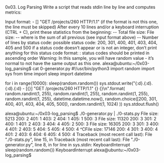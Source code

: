 0x03. Log Parsing
Write a script that reads stdin line by line and computes metrics:

Input format: - [] "GET /projects/260 HTTP/1.1" (if the format is not this one, the line must be skipped)
After every 10 lines and/or a keyboard interruption (CTRL + C), print these statistics from the beginning: -- Total file size: File size: -- where is the sum of all previous (see input format above) -- Number of lines by status code: possible status code: 200, 301, 400, 401, 403, 404, 405 and 500 if a status code doesn’t appear or is not an integer, don’t print anything for this status code format: : status codes should be printed in ascending order Warning: In this sample, you will have random value - it’s normal to not have the same output as this one.
alexa@ubuntu:~/0x03-log_parsing$ cat 0-generator.py
#!/usr/bin/python3
import random
import sys
from time import sleep
import datetime

for i in range(10000):
    sleep(random.random())
    sys.stdout.write("{:d}.{:d}.{:d}.{:d} - [{}] \"GET /projects/260 HTTP/1.1\" {} {}\n".format(
        random.randint(1, 255), random.randint(1, 255), random.randint(1, 255), random.randint(1, 255),
        datetime.datetime.now(),
        random.choice([200, 301, 400, 401, 403, 404, 405, 500]),
        random.randint(1, 1024)
    ))
    sys.stdout.flush()

alexa@ubuntu:~/0x03-log_parsing$ ./0-generator.py | ./0-stats.py 
File size: 5213
200: 2
401: 1
403: 2
404: 1
405: 1
500: 3
File size: 11320
200: 3
301: 2
400: 1
401: 2
403: 3
404: 4
405: 2
500: 3
File size: 16305
200: 3
301: 3
400: 4
401: 2
403: 5
404: 5
405: 4
500: 4
^CFile size: 17146
200: 4
301: 3
400: 4
401: 2
403: 6
404: 6
405: 4
500: 4
Traceback (most recent call last):
  File "./0-stats.py", line 15, in <module>
Traceback (most recent call last):
  File "./0-generator.py", line 8, in <module>
    for line in sys.stdin:
KeyboardInterrupt
    sleep(random.random())
KeyboardInterrupt
alexa@ubuntu:~/0x03-log_parsing$ 
